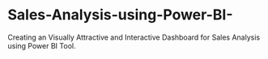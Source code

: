 # Sales-Analysis-using-Power-BI-
Creating an Visually Attractive and Interactive Dashboard for Sales Analysis using Power BI Tool.
